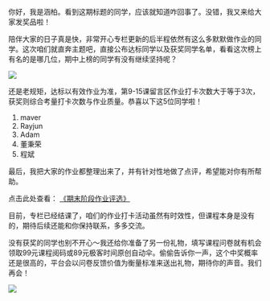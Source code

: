 你好，我是涵柏。看到这期标题的同学，应该就知道咋回事了。没错，我又来给大家发奖品啦！

陪伴大家的日子真是快，非常开心专栏更新的后半程依然有这么多默默做作业的同学。这次咱们就直奔主题吧，直接公布达标同学以及获奖同学名单，看看这次榜上有名的是哪几位，期中上榜的同学有没有继续坚持呢？

![](https://static001.geekbang.org/resource/image/4a/25/4a7e3460b6a2a9590f0f7ed67c050325.jpg?wh=3345*1765)

还是老规矩，达标以有效作业为准，第9-15课留言区作业打卡次数大于等于3次，获奖则综合考量打卡次数与作业质量。恭喜以下这5位同学啦！

1. maver
2. Rayjun
3. Adam
4. 董秉荣
5. 程斌

最后，我把大家的作业都整理出来了，并有针对性地做了点评，希望能对你有所帮助。

点击此处查看： [《期末阶段作业评选》](https://shimo.im/sheets/5yyAaEdppzgOWiFs/MODOC/)

目前，专栏已经结课了，咱们的作业打卡活动虽然有时效性，但课程本身是没有的，期待后续还能和你保持联系，多多交流。

没有获奖的同学也别不开心～我还给你准备了另一份礼物，填写课程问卷就有机会领取99元课程阅码或89元极客时间原创自动伞。偷偷告诉你一声，这个中奖概率还是很高的，平台会以问卷反馈价值为衡量标准来送出礼物，期待你的声音。我们再会！

[![](https://static001.geekbang.org/resource/image/a0/4b/a0d4a538591a0c317468d9dd7f2f7b4b.jpg?wh=1142*801)](https://jinshuju.net/f/Gj9mXL)